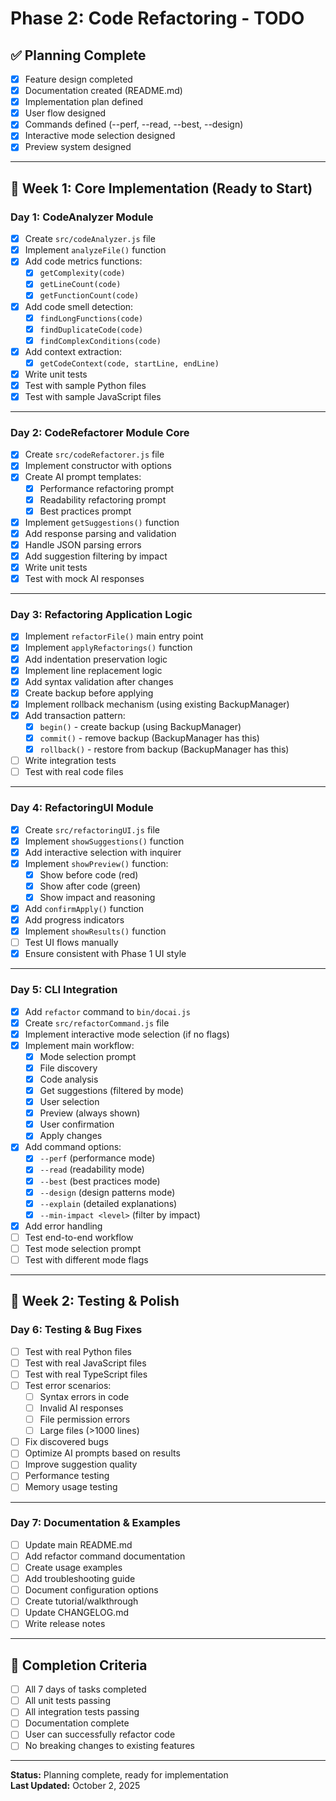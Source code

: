 # Phase 2: Code Refactoring - TODO

## ✅ Planning Complete

- [x] Feature design completed
- [x] Documentation created (README.md)
- [x] Implementation plan defined
- [x] User flow designed
- [x] Commands defined (--perf, --read, --best, --design)
- [x] Interactive mode selection designed
- [x] Preview system designed

---

## 📅 Week 1: Core Implementation (Ready to Start)

### Day 1: CodeAnalyzer Module
- [x] Create `src/codeAnalyzer.js` file
- [x] Implement `analyzeFile()` function
- [x] Add code metrics functions:
  - [x] `getComplexity(code)`
  - [x] `getLineCount(code)`
  - [x] `getFunctionCount(code)`
- [x] Add code smell detection:
  - [x] `findLongFunctions(code)`
  - [x] `findDuplicateCode(code)`
  - [x] `findComplexConditions(code)`
- [x] Add context extraction:
  - [x] `getCodeContext(code, startLine, endLine)`
- [x] Write unit tests
- [x] Test with sample Python files
- [x] Test with sample JavaScript files

---

### Day 2: CodeRefactorer Module Core
- [x] Create `src/codeRefactorer.js` file
- [x] Implement constructor with options
- [x] Create AI prompt templates:
  - [x] Performance refactoring prompt
  - [x] Readability refactoring prompt
  - [x] Best practices prompt
- [x] Implement `getSuggestions()` function
- [x] Add response parsing and validation
- [x] Handle JSON parsing errors
- [x] Add suggestion filtering by impact
- [x] Write unit tests
- [x] Test with mock AI responses

---

### Day 3: Refactoring Application Logic
- [x] Implement `refactorFile()` main entry point
- [x] Implement `applyRefactorings()` function
- [x] Add indentation preservation logic
- [x] Implement line replacement logic
- [x] Add syntax validation after changes
- [x] Create backup before applying
- [x] Implement rollback mechanism (using existing BackupManager)
- [x] Add transaction pattern:
  - [x] `begin()` - create backup (using BackupManager)
  - [x] `commit()` - remove backup (BackupManager has this)
  - [x] `rollback()` - restore from backup (BackupManager has this)
- [ ] Write integration tests
- [ ] Test with real code files

---

### Day 4: RefactoringUI Module
- [x] Create `src/refactoringUI.js` file
- [x] Implement `showSuggestions()` function
- [x] Add interactive selection with inquirer
- [x] Implement `showPreview()` function:
  - [x] Show before code (red)
  - [x] Show after code (green)
  - [x] Show impact and reasoning
- [x] Add `confirmApply()` function
- [x] Add progress indicators
- [x] Implement `showResults()` function
- [ ] Test UI flows manually
- [x] Ensure consistent with Phase 1 UI style

---

### Day 5: CLI Integration
- [x] Add `refactor` command to `bin/docai.js`
- [x] Create `src/refactorCommand.js` file
- [x] Implement interactive mode selection (if no flags)
- [x] Implement main workflow:
  - [x] Mode selection prompt
  - [x] File discovery
  - [x] Code analysis
  - [x] Get suggestions (filtered by mode)
  - [x] User selection
  - [x] Preview (always shown)
  - [x] User confirmation
  - [x] Apply changes
- [x] Add command options:
  - [x] `--perf` (performance mode)
  - [x] `--read` (readability mode)
  - [x] `--best` (best practices mode)
  - [x] `--design` (design patterns mode)
  - [x] `--explain` (detailed explanations)
  - [x] `--min-impact <level>` (filter by impact)
- [x] Add error handling
- [ ] Test end-to-end workflow
- [ ] Test mode selection prompt
- [ ] Test with different mode flags

---

## 📅 Week 2: Testing & Polish

### Day 6: Testing & Bug Fixes
- [ ] Test with real Python files
- [ ] Test with real JavaScript files
- [ ] Test with real TypeScript files
- [ ] Test error scenarios:
  - [ ] Syntax errors in code
  - [ ] Invalid AI responses
  - [ ] File permission errors
  - [ ] Large files (>1000 lines)
- [ ] Fix discovered bugs
- [ ] Optimize AI prompts based on results
- [ ] Improve suggestion quality
- [ ] Performance testing
- [ ] Memory usage testing

---

### Day 7: Documentation & Examples
- [ ] Update main README.md
- [ ] Add refactor command documentation
- [ ] Create usage examples
- [ ] Add troubleshooting guide
- [ ] Document configuration options
- [ ] Create tutorial/walkthrough
- [ ] Update CHANGELOG.md
- [ ] Write release notes

---

## 🎯 Completion Criteria

- [ ] All 7 days of tasks completed
- [ ] All unit tests passing
- [ ] All integration tests passing
- [ ] Documentation complete
- [ ] User can successfully refactor code
- [ ] No breaking changes to existing features

---

**Status:** Planning complete, ready for implementation  
**Last Updated:** October 2, 2025

